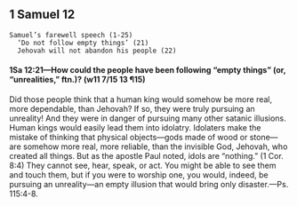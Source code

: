 ## 1 Samuel 12

```
Samuel’s farewell speech (1-25)
  ‘Do not follow empty things’ (21)
  Jehovah will not abandon his people (22)
```

#### 1Sa 12:21​—How could the people have been following “empty things” (or, “unrealities,” ftn.)? (w11 7/15 13 ¶15)

Did those people think that a human king would  somehow be more real, more dependable, than Jehovah? If so, they were truly pursuing an unreality! And they were in danger of pursuing many other satanic illusions. Human kings would easily lead them into idolatry. Idolaters make the mistake of thinking that physical objects​—gods made of wood or stone—​are somehow more real, more reliable, than the invisible God, Jehovah, who created all things. But as the apostle Paul noted, idols are “nothing.” (1 Cor. 8:4) They cannot see, hear, speak, or act. You might be able to see them and touch them, but if you were to worship one, you would, indeed, be pursuing an unreality​—an empty illusion that would bring only disaster.​—Ps. 115:4-8.
